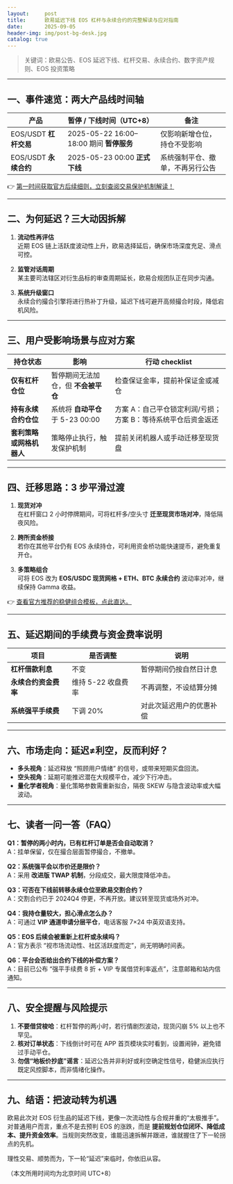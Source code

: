 ```yaml
---
layout:     post
title:      欧易延迟下线 EOS 杠杆与永续合约的完整解读与应对指南
date:       2025-09-05
header-img: img/post-bg-desk.jpg
catalog: true
---
```


> 关键词：欧易公告、EOS 延迟下线、杠杆交易、永续合约、数字资产规则、EOS 投资策略

---

## 一、事件速览：两大产品线时间轴

| 产品 | 暂停 / 下线时间（UTC+8） | 备注 |
|---|---|---|
| EOS/USDT **杠杆交易** | 2025-05-22 16:00–18:00 期间 **暂停服务** | 仅影响新增仓位，持仓不受影响 |
| EOS/USDT **永续合约** | 2025-05-23 00:00 **正式下线** | 系统强制平仓、撤单，不再另行公告 |

👉 [第一时间获取官方后续细则，立刻查阅交易保护机制解读！](https://okxdog.com/)

---

## 二、为何延迟？三大动因拆解

1. **流动性再评估**  
   近期 EOS 链上活跃度波动性上升，欧易选择延后，确保市场深度充足、滑点可控。

2. **监管对话周期**  
   某主要司法辖区对衍生品标的审查周期延长，欧易合规团队正在同步沟通。

3. **系统升级窗口**  
   永续合约撮合引擎将进行热补丁升级，延迟下线可避开高频撮合时段，降低宕机风险。

---

## 三、用户受影响场景与应对方案

| 持仓状态 | 影响 | 行动 checklist |
|---|---|---|
| **仅有杠杆仓位** | 暂停期间无法加仓，但 **不会被平仓** | 检查保证金率，提前补保证金或减仓 |
| **持有永续合约仓位** | 系统将 **自动平仓** 于 5-23 00:00 | 方案 A：自己平仓锁定利润/亏损；方案 B：等待系统平仓后资金返还 |
| **套利策略或网格机器人** | 策略停止执行，触发保护机制 | 提前关闭机器人或手动迁移至现货盘 |

---

## 四、迁移思路：3 步平滑过渡

1. **现货对冲**  
   在杠杆窗口 2 小时停牌期间，可将杠杆多/空头寸 **迁至现货市场对冲**，降低隔夜风险。

2. **跨所资金桥接**  
   若你在其他平台仍有 EOS 永续持仓，可利用资金桥功能快速提币，避免重复开仓。

3. **多策略组合**  
   可将 EOS 改为 **EOS/USDC 现货网格 + ETH、BTC 永续合约** 波动率对冲，继续保持 Gamma 收益。

👉 [查看官方推荐的稳健组合模板，点此直达。](https://okxdog.com/)

---

## 五、延迟期间的手续费与资金费率说明

| 项目 | 是否调整 | 说明 |
|---|---|---|
| **杠杆借款利息** | 不变 | 暂停期间仍按自然日计息 |
| **永续合约资金费率** | 维持 5-22 收盘费率 | 不再调整，不设结算分摊 |
| **系统强平手续费** | 下调 20% | 对此次延迟用户的优惠补偿 |

---

## 六、市场走向：延迟≠利空，反而利好？

- **多头视角**：延迟释放 “照顾用户情绪” 的信号，或带来短期买盘回流。
- **空头视角**：延期可能推迟潜在大规模平仓，减少下行冲击。
- **量化学者视角**：量化策略参数需重新拟合，隔夜 SKEW 与隐含波动率或大幅波动。

---

## 七、读者一问一答（FAQ）

**Q1：暂停的两小时内，已有杠杆订单是否会自动取消？**  
A：挂单保留，仅在撮合层面暂停撮合，不撤单。

**Q2：系统强平会以市价还是限价？**  
A：采用 **改进版 TWAP 机制**，分段成交，最大限度降低冲击。

**Q3：可否在下线前转移永续仓位至欧易交割合约？**  
A：交割合约已于 2024Q4 停更，不再开放。建议转至现货或场外对冲。

**Q4：我持仓量较大，担心滑点怎么办？**  
A：可通过 **VIP 通道申请分层平仓**，电话客服 7×24 中英双语支持。

**Q5：EOS 后续会被重新上杠杆或永续吗？**  
A：官方表示 “视市场流动性、社区活跃度而定”，尚无明确时间表。

**Q6：平台会否给出合约下线的补偿方案？**  
A：目前已公布 “强平手续费 8 折 + VIP 专属借贷利率返点”，注意邮箱和站内信通知。

---

## 八、安全提醒与风险提示

1. **不要借贷梭哈**：杠杆暂停的两小时，若行情剧烈波动，现货闪崩 5% 以上也不罕见。  
2. **核对订单状态**：下线倒计时可在 APP 首页模块实时看到，设置闹钟，避免错过手动平仓。  
3. **勿信“地板价抄底”谣言**：延迟公告并非利好或利空确定性信号，稳健派应执行既定风控脚本，而非情绪化操作。

---

## 九、结语：把波动转为机遇

欧易此次对 EOS 衍生品的延迟下线，更像一次流动性与合规并重的“太极推手”。对普通用户而言，重点不是去预判 EOS 的涨跌，而是 **提前规划仓位闭环、降低成本、提升资金效率**。当规则突然改变，谁能迅速拆解并跟进，谁就握住了下一轮拐点的先机。

理性交易、顺势而为，下一轮“延迟”来临时，你依旧从容。

（本文所用时间均为北京时间 UTC+8）